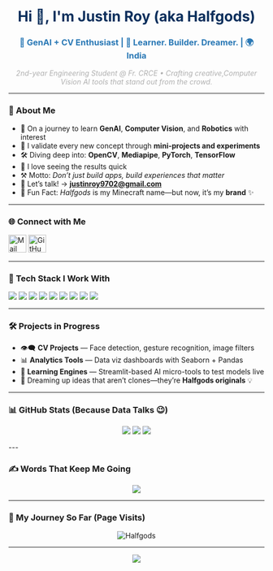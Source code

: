 <h1 align="center" style="color:#0A2F5C;">Hi 👋, I'm Justin Roy (aka Halfgods)</h1>
<h3 align="center" style="color:#2978B5;">🚀 GenAI + CV Enthusiast | 🧠 Learner. Builder. Dreamer. | 🌍 India</h3>

<p align="center">
  <em style="color: #b0b0b0;">2nd-year Engineering Student @ Fr. CRCE • Crafting creative,Computer Vision AI tools that stand out from the crowd.</em>
</p>

---

### 💫 About Me  
- 🎯 On a journey to learn **GenAI**, **Computer Vision**, and **Robotics** with interest
- 🧪 I validate every new concept through **mini-projects and experiments**  
- 🛠️ Diving deep into: **OpenCV**, **Mediapipe**, **PyTorch**, **TensorFlow**  
- 💭 I love seeing the results quick
- ⚒️ Motto: *Don’t just build apps, build experiences that matter*  
- 💌 Let’s talk! → **justinroy9702@gmail.com**  
- 🧝 Fun Fact: *Halfgods* is my Minecraft name—but now, it’s my **brand** ✨

---

### 🌐 Connect with Me  
<p align="left">
  <a href="mailto:justinroy9702@gmail.com"><img src="https://img.icons8.com/color/48/gmail-new.png" width="35" title="Mail Me"/></a>
  <a href="https://github.com/Halfgods"><img src="https://img.icons8.com/ios-glyphs/48/ffffff/github.png" width="35" title="GitHub"/></a>
  <!-- LinkedIn/Twitter can be added here later -->
</p>

---

### 🧰 Tech Stack I Work With  
<p align="left">
  <img src="https://img.shields.io/badge/Python-0A2F5C?style=for-the-badge&logo=python&logoColor=ffdd54" />
  <img src="https://img.shields.io/badge/OpenCV-1B3B6F?style=for-the-badge&logo=opencv&logoColor=white" />
  <img src="https://img.shields.io/badge/PyTorch-AA4465?style=for-the-badge&logo=PyTorch&logoColor=white" />
  <img src="https://img.shields.io/badge/TensorFlow-FF6F00?style=for-the-badge&logo=tensorflow&logoColor=white" />
  <img src="https://img.shields.io/badge/scikit_learn-F7931E?style=for-the-badge&logo=scikit-learn&logoColor=white" />
  <img src="https://img.shields.io/badge/Numpy-013243?style=for-the-badge&logo=numpy&logoColor=white" />
  <img src="https://img.shields.io/badge/Pandas-150458?style=for-the-badge&logo=pandas&logoColor=white" />
  <img src="https://img.shields.io/badge/Seaborn-3776AB?style=for-the-badge&logo=python&logoColor=white" />
  <img src="https://img.shields.io/badge/HTML5-1E3C72?style=for-the-badge&logo=html5&logoColor=white" />
</p>

---

### 🛠️ Projects in Progress  
- 👁️‍🗨️ **CV Projects** — Face detection, gesture recognition, image filters  
- 📊 **Analytics Tools** — Data viz dashboards with Seaborn + Pandas  
- 🧪 **Learning Engines** — Streamlit-based AI micro-tools to test models live  
- 🧠 Dreaming up ideas that aren’t clones—they’re **Halfgods originals** 💡

---

### 📊 GitHub Stats (Because Data Talks 😉)
<p align="center">
  <img src="https://github-readme-stats.vercel.app/api?username=Halfgods&theme=radical&show_icons=true&count_private=true" />
  <img src="https://nirzak-streak-stats.vercel.app/?user=Halfgods&theme=radical" />
  <img src="https://github-readme-stats.vercel.app/api/top-langs/?username=Halfgods&layout=compact&theme=radical" />
</p>
---

### ✍️ Words That Keep Me Going  
<p align="center">
  <img src="https://quotes-github-readme.vercel.app/api?type=horizontal&theme=tokyonight" />
</p>

---

### 🧭 My Journey So Far (Page Visits)
<p align="center">
  <img src="https://komarev.com/ghpvc/?username=Halfgods&style=for-the-badge&color=1B3B6F" alt="Halfgods" />
</p>

---

<p align="center">
  <img src="https://readme-typing-svg.herokuapp.com?font=Fira+Code&size=22&weight=700&pause=1000&color=1E90FF&center=true&vCenter=true&width=550&lines=Keep+building...;Keep+learning...;Keep+being+you+💙+By+Halfgods+=)" />
</p>


<!--
Crafted with ❤️ by Justin Roy | Didi-approved 🫶 | Inspired by the grind, powered by curiosity.
-->
